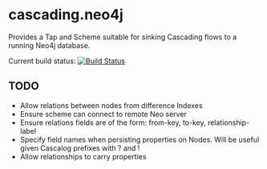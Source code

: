 # cascading.neo4j

Provides a Tap and Scheme suitable for sinking Cascading flows to a running Neo4j database.

Current build status: [![Build Status](https://secure.travis-ci.org/pingles/cascading.neo4j.png)](http://secure.travis-ci.org/pingles/cascading.neo4j)

## TODO

* Allow relations between nodes from difference Indexes
* Ensure scheme can connect to remote Neo server
* Ensure relations fields are of the form: from-key, to-key, relationship-label
* Specify field names when persisting properties on Nodes. Will be useful given Cascalog prefixes with ? and !
* Allow relationships to carry properties

